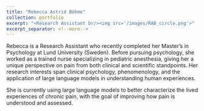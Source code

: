 ```yaml
---
title: "Rebecca Astrid Böhme"
collection: portfolio
excerpt: "<Research Assistant br/><img src='/images/RAB_circle.png'>"
excerpt_separator: <!--more-->
---
```


<!--more-->

Rebecca is a Research Assistant who recently completed her Master’s in Psychology at Lund University (Sweden). Before pursuing psychology, she worked as a trained nurse specializing in pediatric anesthesia, giving her a unique perspective on pain from both clinical and scientific standpoints. Her research interests span clinical psychology, phenomenology, and the application of large language models in understanding human experiences.

She is currently using large language models to better characterize the lived experiences of chronic pain, with the goal of improving how pain is understood and assessed.